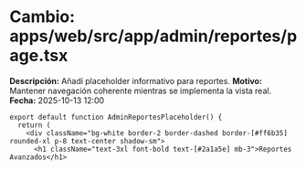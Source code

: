 # Cambio: apps/web/src/app/admin/reportes/page.tsx
**Descripción:** Añadí placeholder informativo para reportes.
**Motivo:** Mantener navegación coherente mientras se implementa la vista real.
**Fecha:** 2025-10-13 12:00
```tsx
export default function AdminReportesPlaceholder() {
  return (
    <div className="bg-white border-2 border-dashed border-[#ff6b35] rounded-xl p-8 text-center shadow-sm">
      <h1 className="text-3xl font-bold text-[#2a1a5e] mb-3">Reportes Avanzados</h1>
```
